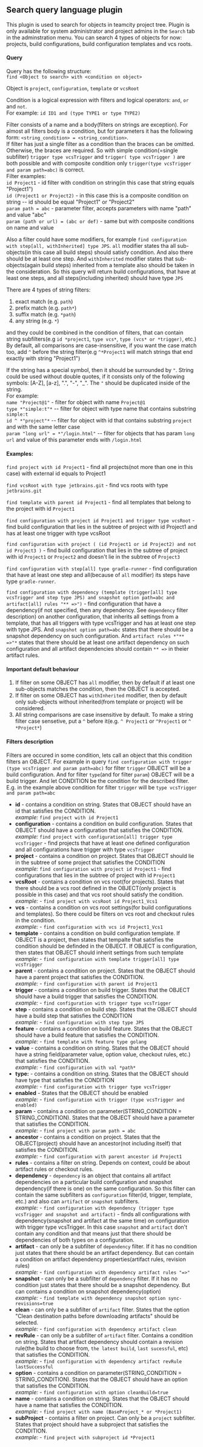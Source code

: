 Search query language plugin
----------------------------

This plugin is used to search for objects in teamcity project tree. 
Plugin is only available for system administrator and project admins in the `Search` tab in the adminstration menu.
You can search 4 types of objects for now: projects, build configurations, build configuration templates and vcs roots.


#### Query

Query has the following structure:  
`find <Object to search> with <condition on object>`

Object is `project`, `configuration`, `template` or `vcsRoot`

Condition is a logical expression with filters and logical operators: `and`, `or` and `not`.  
For example: `id ID1 and (type TYPE1 or type TYPE2)`

Filter consists of a name and a body(filters on strings are exception).
For almost all filters body is a condition, but for parameters it has the following form: `<string_condition> = <string_condition>`.  
If filter has just a single filter as a condition than the braces can be omitted. Otherwise, the braces are required.
So with simple condition(=single subfilter) `trigger type vcsTrigger` and `trigger( type vcsTrigger )` are both possible 
and with composite condition only `trigger(type vcsTrigger and param path=abc)` is correct.  
Filter examples:  
`id Project1` - id filter with condition on string(in this case that string equals "Project1")  
`id (Project1 or Project2)` - in this case this is a composite condition on string -- id should be equal "Project1" or "Project2"  
`param path = abc` - parameter filter, accepts parameters with name "path" and value "abc"  
`param (path or url) = (abc or def)` - same but with composite conditions on name and value

Also a filter could have some modifiers, for example `find configuration with step[all, withInherited] type JPS`.
`all` modifier states tha all sub-objects(in this case all build steps) should satisfy condition. And also there should be at least one step.
And `withInherited` modifier states that sub-objects(again build steps) inherited from a template also should be taken in the consideration.
So this query will return build configurations, that have at least one steps, and all steps(including inherited) should have type `JPS`
 
There are 4 types of string filters:
1) exact match (e.g. `path`) 
2) prefix match (e.g. `path*`)
3) suffix match (e.g. `*path`)
4) any string (e.g. `*`)

and they could be combined in the condition of filters, that can contain string subfilters(e.g `id *project1`, `type vcs*`, `type (vcs* or *trigger)`, etc.)  
By default, all comparisons are case-insensitive, if you want the case match too, add `^` before the string filter(e.g `^*Project1` will match strings that end exactly with string "Project1")

If the string has a special symbol, then it should be surrounded by `"`.
String could be used without double quotes, if it consists only of the following symbols: [A-Z], [a-z], ".", "-", "_".
The `"` should be duplicated inside of the string.  
For example:  
`name "Project@1"` - filter for object with name `Project@1`  
`type *"simple:t"*` -- filter for object with type name that contains substring `simple:t`  
`id ^ *"project"*` -- filter for object with id that contains substring `project` and with the same letter case  
`param "long url" = *"/login.html"` -- filter for objects that has param `long url` and value of this parameter ends with `/login.html`

#### Examples:
`find project with id Project1` - find all projects(not more than one in this case) with external id equals to Project1

`find vcsRoot with type jetbrains.git` - find vcs roots with type `jetbrains.git`

`find template with parent id Project1` - find all templates that belong to the project with id `Project1`

`find configuration with project id Project1 and trigger type vcsRoot` - find build configuration that lies in the subtree of project with id Project1 and has at least one trigger with type vcsRoot

`find configuration with project ( (id Project1 or id Project2) and not id Project3 )` - find build configuration that lies in the subtree of project with id `Project1` or `Project2` and doesn't lie in the subtree of `Project3`

`find configuration with step[all] type gradle-runner` - find configuration that have at least one step and all(because of `all` modifier) its steps have type `gradle-runner`.

`find configuration with dependency (template (trigger[all] type vcsTrigger and step type JPS) and snapshot option path=abc and artifact[all] rules "** =>")` -
find configuration that have a dependency(if not specified, then any dependency. See `dependency` filter description) on another configuration, that inherits all settings from a template, that has all triggers with type vcsTrigger and has at least one step with type JPS.
And `snapshot option path=abc` states that there should be a snapshot dependency on such configuration. And `artifact rules *"** =>"*` states that there should be at least one artifact dependency on such configuration and all artifact dependencies should contain `** =>` in theier artifact rules.

#### Important default behaviour
1) If filter on some OBJECT has `all` modifier, then by default if at least one sub-objects matches the condition, then the OBJECT is accepted.
2) If filter on some OBJECT has `withInherited` modifier, then by default only sub-objects without inherited(from template or project) will be considered.
3) All string comparisons are case insensitive by default. To make a string filter case sensetive, put a `^` before it(e.g. `^ Project1` or `^Project1` or `^ *Project*`)

#### Filters description

Filters are occured in some condition, lets call an object that this condition filters an OBJECT. 
For example in query `find configuration with trigger (type vcsTrigger and param path=abc)` for filter `trigger` OBJECT will be a build configuration. 
And for filter `type`(and for filter `param`) OBJECT will be a build trigger.
And let CONDITION be the condition for the described filter. E.g. in the example above condition for filter `trigger` will be `type vcsTrigger and param path=abc`

* **id** - contains a condition on string. States that OBJECT should have an id that satisfies the CONDITION.  
  *example:* `find project with id Project1`
* **configuration** - contains a condition on build configuration. States that OBJECT should have a configuration that satisfies the CONDITION.  
  *example:* `find project with configuration[all] trigger type vcsTrigger` - find projects that have at least one defined configuration and all configurations have trigger with type `vcsTrigger`
* **project** - contains a condition on project. States that OBJECT should lie in the subtree of some project that satisfies the CONDITION  
  *example:* `find configuration with project id Project1` - find configurations that lies in the subtree of project with id `Project1`
* **vcsRoot** - contains a condition on vcs root(for projects). States that there should be a vcs root defined in the OBJECT(only project is possible in this case) and that vcs root should satisfy the condition.  
  *example:* - `find project with vcsRoot id Project1_Vcs1`
* **vcs** - contains a condition on vcs root settings(for build configurations and templates). So there could be filters on vcs root and checkout rules in the condition.  
  *example:* - `find configuration with vcs id Project1_Vcs1`
* **template** - contains a condition on build configuration template. If OBJECT is a project, then states that tempalte that satisfies the condition should be definded in the OBJECT. If OBJECT is configuration, then states that OBJECT should inherit settings from such template  
  *example:* - `find configuration with template trigger[all] type vcsTrigger`
* **parent** - contains a condition on project. States that the OBJECT should have a parent project that satisfies the CONDITION.  
  *example:* - `find configuration with parent id Project1`
* **trigger** - contains a condition on build trigger. States that the OBJECT should have a build trigger that satisfies the CONDITION.  
  *example:* - `find configuration with trigger type vcsTrigger`
* **step** - contains a condition on build step. States that the OBJECT should have a build step that satisfies the CONDITION  
  *example:* - `find configuration with step type JPS`
* **feature** - contains a condition on build feature. States that the OBJECT should have a build feature that satisfies the CONDITION.  
  *example:* - `find template with feature type golang`
* **value** - contains a condition on string. States that the OBJECT should have a string field(parameter value, option value, checkout rules, etc.) that satisfies the CONDITION.  
  *example:* - `find configuration with val *path*`
* **type:** - contains a condition on string. States that the OBJECT should have type that satisfies the CONDITION  
  *example:* - `find configuration with trigger type vcsTrigger`
* **enabled** - States that the OBJECT should be enabled  
  *example:* - `find configuration with trigger (type vcsTrigger and enabled)`
* **param** - contains a condition on parameter(STRING_CONDITION = STRING_CONDITION). States that the OBJECT should have a parameter that satisfies the CONDITION.  
  *example:* - `find project with param path = abc`
* **ancestor** - contains a condition on project. States that the OBJECT(project) should have an ancestor(not including itself) that satisfies the CONDITION.  
  *example:* - `find configuration with parent ancestor id Project1`
* **rules** - contains a filter on string. Depends on context, could be about artifact rules or checkout rules.  
* **dependency** - `dependency` is an object that contains all artifact dependencies on a particular build configuration and snapshot dependency(if there is one) on the same configuration. So this filter can contain the same subfilters as `configuration` filter(id, trigger, template, etc.) and also can `artifact` or `snapshot` subfilters.  
  *example:* - `find configuration with dependency (trigger type vcsTrigger and snapshot and artifact)` - finds all configurations with dependency(snapshot and artifact at the same time) on configuration with trigger type vcsTrigger. In this case `snapshot` and `artifact` don't contain any condition and that means just that there should be dependencies of both types on a configuration.
* **artifact** - can only be a subfilter of `dependency` filter. If it has no condition just states that there should be an artifact dependency. But can contain a condition on artifact dependency properties(artifact rules, revision rules)  
  *example:* - `find configuration with dependency artifact rules "=>"`
* **snapshot** - can only be a subfilter of `dependency` filter. If it has no condition just states that there should be a snapshot dependency. But can contains a condition on snapshot dependency(option)  
  *example:* - `find template with dependency snapshot option sync-revisions=true`
* **clean** - can only be a subfilter of `artifact` filter. States that the option "Clean destination paths before downloading artifacts" should be selected.  
  *example:* - `find configuration with dependency artifact clean`
* **revRule** - can only be a subfilter of `artifact` filter. Contains a condition on string. States that artifact dependency should contain a revision rule(the build to choose from, `the latest build`, `last sucessful`, etc) that satisfies the CONDITION.  
  *example:* - `find configuration with dependency artifact revRule lastSuccessful`
* **option** - contains a condition on parameter(STRING_CONDITION = STRING_CONDITION). States that the OBJECT should have an option that satisfies the CONDITION.  
  *example:* - `find configuration with option cleanBuild=true`
* **name** - contains a condition on string. States that the OBJECT should have a name that satisfies the CONDITION.  
  *example:* - `find project with name (BaseProject_* or *Project1)`
* **subProject** - contains a filter on project. Can only be a `project` subfilter. States that project should have a subproject that satisfies the CONDITION.  
  *example:* - `find project with subproject id *Project1`

